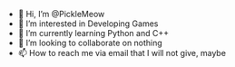- 👋 Hi, I’m @PickleMeow
- 👀 I’m interested in Developing Games
- 🌱 I’m currently learning Python and C++
- 💞️ I’m looking to collaborate on nothing
- 📫 How to reach me via email that I will not give, maybe

